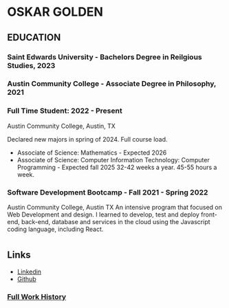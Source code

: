 
# OSKAR GOLDEN 

## EDUCATION

### Saint Edwards University - Bachelors Degree in Reilgious Studies, 2023

### Austin Community College - Associate Degree in Philosophy, 2021

### Full Time Student: 2022 - Present

Austin Community College, Austin, TX

Declared new majors in spring of 2024. Full course load.

- Associate of Science: Mathematics - Expected 2026
- Associate of Science: Computer Information Technology: Computer Programming - Expected fall 2025 32-42 weeks a year. 45-55 hours a week.

### Software Development Bootcamp - Fall 2021 - Spring 2022

Austin Community College, Austin TX
An intensive program that focused on Web Development and design. I learned to develop, test and deploy front-end, back-end, database and services in the cloud using the Javascript coding language, including React.


#

## Links

-  [Linkedin](https://www.linkedin.com/in/oskar-golden>)
-  [Github](https://www.github.com/oskargolden)


### [Full Work History](https://github.com/oskargolden/me/blob/main/long_resume.md)


